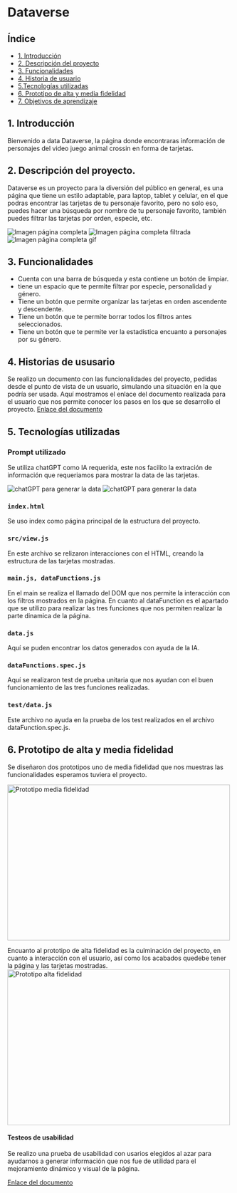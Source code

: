 # Dataverse

## Índice

* [1. Introducción](#1-introducción)
* [2. Descripción del proyecto](#2-Descripción-del-proeyecto)
* [3. Funcionalidades](#3-funcionalidades)
* [4. Historia de usuario](#4-Historia-de-usuario)
* [5.Tecnologías utilizadas](#5-Tecnologías-utilizadas)
* [6. Prototipo de alta y media fidelidad](#6-Prototipo-de-alta-y-media-fidelidad)
* [7. Objetivos de aprendizaje](#7-objetivos-de-aprendizaje)


## 1. Introducción
Bienvenido a data Dataverse, la página donde encontraras información de personajes del video juego animal crossin en forma de tarjetas.

## 2. Descripción del proyecto.
Dataverse es un proyecto para la diversión del público en general, es una página que tiene un estilo adaptable, para laptop, tablet y celular, en el que podras encontrar las tarjetas de tu personaje favorito, pero no solo eso, puedes hacer una búsqueda por nombre de tu personaje favorito, también puedes filtrar las tarjetas por orden, especie, etc.

![Imagen página completa](dataverse1.png)
![Imagen página completa filtrada](dataverse2.png)
![Imagen página completa gif](dataverse.gif)

## 3. Funcionalidades

* Cuenta con una barra de búsqueda y esta contiene un botón de limpiar.
* tiene un espacio que te permite filtrar por especie, personalidad y género.
* Tiene un botón que permite organizar las tarjetas en orden ascendente y descendente.
* Tiene un botón que te permite borrar todos los filtros antes seleccionados.
* Tiene un botón que te permite ver la estadistica encuanto a personajes por su género.

## 4. Historias de ususario

Se realizo un documento con las funcionalidades del proyecto, pedidas desde el punto de vista de un usuario, simulando una situación en la que podría ser usada. 
Aquí mostramos el enlace del documento realizada para el usuario que nos permite conocer los pasos en los que se desarrollo el proyecto.
[Enlace del documento](https://docs.google.com/document/d/1K8NoQyA83kZ_FGCIBDcJ6XyT0XXSpx40iVrrJk-1XwY/edit)


## 5. Tecnologías utilizadas

### Prompt utilizado
Se utiliza chatGPT como IA requerida, este nos facilito la extración de información que requeriamos para mostrar la data de las tarjetas.

![chatGPT para generar la data](chat1.png)
![chatGPT para generar la data](chat.png)

### `index.html`

Se uso index como página principal de la estructura del proyecto.

### `src/view.js`

En este archivo se relizaron interacciones con el HTML, creando la estructura de las tarjetas mostradas.

### `main.js, dataFunctions.js`

En el main se realiza el llamado del DOM que nos permite la interacción con los filtros mostrados en la página.
En cuanto al dataFunction es el apartado que se utilizo para realizar las tres funciones que nos permiten realizar la parte dinamica de la página.

### `data.js`

Aquí se puden encontrar los datos generados con ayuda de la IA.

### `dataFunctions.spec.js`

Aquí se realizaron test de prueba unitaria que nos ayudan con el buen funcionamiento de las tres funciones realizadas.

### `test/data.js`

Este archivo no ayuda en la prueba de los test realizados en el archivo dataFunction.spec.js.


## 6. Prototipo de alta y media fidelidad

Se diseñaron dos prototipos uno de media fidelidad que nos muestras las funcionalidades esperamos tuviera el proyecto.

<img src="prototipoMediaFidelidad.png" alt="Prototipo media fidelidad" width="500" height="350">


Encuanto al prototipo de alta fidelidad es la culminación del proyecto, en cuanto a interacción con el usuario, así como los acabados quedebe tener la página y las tarjetas mostradas.
<img src="prototipoAltaFidelidad.png" alt="Prototipo alta fidelidad" width="500" height="350">

#### Testeos de usabilidad

Se realizo una prueba de usabilidad con usarios elegidos al azar para ayudarnos a generar información que nos fue de utilidad para el mejoramiento dinámico y visual de la página.

[Enlace del documento](https://docs.google.com/document/d/1moavw2dL9eJssKzZC8Xq0elcS4KpEhgRxF3GcTFZ-sI/edit#heading=h.icq4iwform4o)
  